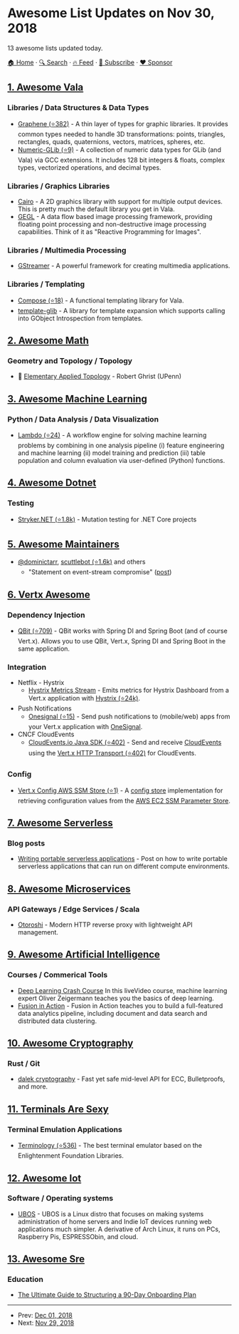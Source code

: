 # Awesome List Updates on Nov 30, 2018

13 awesome lists updated today.

[🏠 Home](/README.md) · [🔍 Search](https://www.trackawesomelist.com/search/) · [🔥 Feed](https://www.trackawesomelist.com/rss.xml) · [📮 Subscribe](https://trackawesomelist.us17.list-manage.com/subscribe?u=d2f0117aa829c83a63ec63c2f&id=36a103854c) · [❤️  Sponsor](https://github.com/sponsors/theowenyoung)



## [1. Awesome Vala](/content/desiderantes/awesome-vala/README.md)

### Libraries / Data Structures & Data Types

*   [Graphene (⭐382)](https://github.com/ebassi/graphene) - A thin layer of types for graphic libraries. It provides common types needed to handle 3D transformations: points, triangles, rectangles, quads, quaternions, vectors, matrices, spheres, etc.
*   [Numeric-GLib (⭐9)](https://github.com/arteymix/numeric-glib) - A collection of numeric data types for GLib (and Vala) via GCC extensions. It includes 128 bit integers & floats, complex types, vectorized operations, and decimal types.

### Libraries / Graphics Libraries

*   [Cairo](https://cairographics.org/) - A 2D graphics library with support for multiple output devices. This is pretty much the default library you get in Vala.
*   [GEGL](http://gegl.org/) - A data flow based image processing framework, providing floating point processing and non-destructive image processing capabilities. Think of it as "Reactive Programming for Images".

### Libraries / Multimedia Processing

*   [GStreamer](http://gstreamer.freedesktop.org/) - A powerful framework for creating multimedia applications.

### Libraries / Templating

*   [Compose (⭐18)](https://github.com/arteymix/compose) - A functional templating library for Vala.
*   [template-glib](https://gitlab.gnome.org/GNOME/template-glib) - A library for template expansion which supports calling into GObject Introspection from templates.

## [2. Awesome Math](/content/rossant/awesome-math/README.md)

### Geometry and Topology / Topology

*   📝 [Elementary Applied Topology](https://www.math.upenn.edu/~ghrist/notes.html) - Robert Ghrist (UPenn)

## [3. Awesome Machine Learning](/content/josephmisiti/awesome-machine-learning/README.md)

### Python / Data Analysis / Data Visualization

*   [Lambdo (⭐24)](https://github.com/asavinov/lambdo) - A workflow engine for solving machine learning problems by combining in one analysis pipeline (i) feature engineering and machine learning (ii) model training and prediction (iii) table population and column evaluation via user-defined (Python) functions.

## [4. Awesome Dotnet](/content/quozd/awesome-dotnet/README.md)

### Testing

*   [Stryker.NET (⭐1.8k)](https://github.com/stryker-mutator/stryker-net) - Mutation testing for .NET Core projects

## [5. Awesome Maintainers](/content/nayafia/awesome-maintainers/README.md)

*   [@dominictarr](https://github.com/dominictarr), [scuttlebot (⭐1.6k)](https://github.com/ssbc/scuttlebot) and others
    *   "Statement on event-stream compromise" ([post](https://gist.github.com/dominictarr/9fd9c1024c94592bc7268d36b8d83b3a))

## [6. Vertx Awesome](/content/vert-x3/vertx-awesome/README.md)

### Dependency Injection

*   [QBit (⭐709)](https://github.com/advantageous/qbit) - QBit works with Spring DI and Spring Boot (and of course Vert.x). Allows you to use QBit, Vert.x, Spring DI and Spring Boot in the same application.

### Integration

*   Netflix - Hystrix
    *   [Hystrix Metrics Stream](https://github.com/kennedyoliveira/hystrix-vertx-metrics-stream.git) - Emits metrics for Hystrix Dashboard from a Vert.x application with [Hystrix (⭐24k)](https://github.com/Netflix/Hystrix).
*   Push Notifications
    *   [Onesignal (⭐15)](https://github.com/jklingsporn/vertx-push-onesignal) - Send push notifications to (mobile/web) apps from your Vert.x application with [OneSignal](https://onesignal.com/).
*   CNCF CloudEvents
    *   [CloudEvents.io Java SDK (⭐402)](https://github.com/cloudevents/sdk-java) - Send and receive [CloudEvents](https://cloudevents.io/) using the [Vert.x HTTP Transport (⭐402)](https://github.com/cloudevents/sdk-java/blob/master/http/vertx/README.md) for CloudEvents.

### Config

*   [Vert.x Config AWS SSM Store (⭐1)](https://github.com/Finovertech/vertx-config-aws-ssm) - A [config store](http://vertx.io/docs/vertx-config/java/) implementation for retrieving configuration values from the [AWS EC2 SSM Parameter Store](https://aws.amazon.com/ec2/systems-manager/parameter-store/).

## [7. Awesome Serverless](/content/pmuens/awesome-serverless/README.md)

### Blog posts

*   [Writing portable serverless applications](https://medium.com/datreeio/writing-portable-serverless-applications-252fd8623bce) - Post on how to write portable serverless applications that can run on different compute environments.

## [8. Awesome Microservices](/content/mfornos/awesome-microservices/README.md)

### API Gateways / Edge Services / Scala

*   [Otoroshi](https://www.otoroshi.io/) - Modern HTTP reverse proxy with lightweight API management.

## [9. Awesome Artificial Intelligence](/content/owainlewis/awesome-artificial-intelligence/README.md)

### Courses / Commerical Tools

*   [Deep Learning Crash Course](https://www.manning.com/livevideo/deep-learning-crash-course) In this liveVideo course, machine learning expert Oliver Zeigermann teaches you the basics of deep learning.
*   [Fusion in Action](https://www.manning.com/books/fusion-in-action) -  Fusion in Action teaches you to build a full-featured data analytics pipeline, including document and data search and distributed data clustering.

## [10. Awesome Cryptography](/content/sobolevn/awesome-cryptography/README.md)

### Rust / Git

*   [dalek cryptography](https://github.com/dalek-cryptography/) - Fast yet safe mid-level API for ECC, Bulletproofs, and more.

## [11. Terminals Are Sexy](/content/k4m4/terminals-are-sexy/README.md)

### Terminal Emulation Applications

*   [Terminology (⭐536)](https://github.com/billiob/terminology) - The best terminal emulator based on the Enlightenment Foundation Libraries.

## [12. Awesome Iot](/content/HQarroum/awesome-iot/README.md)

### Software / Operating systems

*   [UBOS](https://ubos.net/) - UBOS is a Linux distro that focuses on making systems administration of home servers and Indie IoT devices running web applications much simpler. A derivative of Arch Linux, it runs on PCs, Raspberry Pis, ESPRESSObin, and cloud.

## [13. Awesome Sre](/content/dastergon/awesome-sre/README.md)

### Education

*   [The Ultimate Guide to Structuring a 90-Day Onboarding Plan](https://medium.com/swlh/the-ultimate-guide-to-structuring-a-90-day-onboarding-plan-c91af947376)

---

- Prev: [Dec 01, 2018](/content/2018/12/01/README.md)
- Next: [Nov 29, 2018](/content/2018/11/29/README.md)